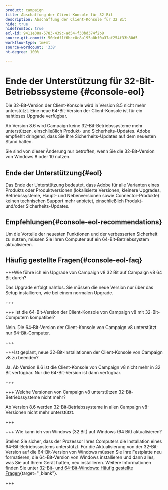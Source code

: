 ```yaml
---
product: campaign
title: Abschaffung der Client-Konsole für 32 Bit
description: Abschaffung der Client-Konsole für 32 Bit
hide: true
hidefromtoc: true
exl-id: 9411e38a-5783-439c-ad54-f33bd374f2b8
source-git-commit: 50dcdf1f6bcc8c8a195a0bf0a37af254f33b80d5
workflow-type: tm+mt
source-wordcount: '338'
ht-degree: 100%

---
```


# Ende der Unterstützung für 32-Bit-Betriebssysteme {#console-eol}

Die 32-Bit-Version der Client-Konsole wird in Version 8.5 nicht mehr unterstützt. Eine neue 64-Bit-Version der Client-Konsole ist für ein nahtloses Upgrade verfügbar.

Ab Version 8.6 wird Campaign keine 32-Bit-Betriebssysteme mehr unterstützen, einschließlich Produkt- und Sicherheits-Updates. Adobe empfiehlt dringend, dass Sie Ihre Sicherheits-Updates auf dem neuesten Stand halten.

Sie sind von dieser Änderung nur betroffen, wenn Sie die 32-Bit-Version von Windows 8 oder 10 nutzen.

## Ende der Unterstützung{#eol}

Das Ende der Unterstützung bedeutet, dass Adobe für alle Varianten eines Produkts oder Produktversionen (lokalisierte Versionen, kleinere Upgrades, Betriebssysteme, Haupt- und Nebenversionen sowie Connector-Produkte) keinen technischen Support mehr anbietet, einschließlich Produkt- und/oder Sicherheits-Updates.

## Empfehlungen{#console-eol-recommendations}

Um die Vorteile der neuesten Funktionen und der verbesserten Sicherheit zu nutzen, müssen Sie Ihren Computer auf ein 64-Bit-Betriebssystem aktualisieren.

## Häufig gestellte Fragen{#console-eol-faq}

+++Wie führe ich ein Upgrade von Campaign v8 32 Bit auf Campaign v8 64 Bit durch?

Das Upgrade erfolgt nahtlos. Sie müssen die neue Version nur über das Setup installieren, wie bei einem normalen Upgrade.

+++

+++ Ist die 64-Bit-Version der Client-Konsole von Campaign v8 mit 32-Bit-Computern kompatibel?

Nein. Die 64-Bit-Version der Client-Konsole von Campaign v8 unterstützt nur 64-Bit-Computer.

+++

+++Ist geplant, neue 32-Bit-Installationen der Client-Konsole von Campaign v8 zu beenden?

Ja. Ab Version 8.6 ist die Client-Konsole von Campaign v8 nicht mehr in 32 Bit verfügbar. Nur die 64-Bit-Version ist dann verfügbar.

+++

+++ Welche Versionen von Campaign v8 unterstützen 32-Bit-Betriebssysteme nicht mehr?

Ab Version 8.6 werden 32-Bit-Betriebssysteme in allen Campaign v8-Versionen nicht mehr unterstützt.

+++

+++ Wie kann ich von Windows (32 Bit) auf Windows (64 Bit) aktualisieren?

Stellen Sie sicher, dass der Prozessor Ihres Computers die Installation eines 64-Bit-Betriebssystems unterstützt. Für die Aktualisierung von der 32-Bit-Version auf die 64-Bit-Version von Windows müssen Sie Ihre Festplatte neu formatieren, die 64-Bit-Version von Windows installieren und dann alles, was Sie auf Ihrem Gerät hatten, neu installieren. Weitere Informationen finden Sie unter [32-Bit- und 64-Bit-Windows: Häufig gestellte Fragen](https://support.microsoft.com/de-de/windows/32-bit-and-64-bit-windows-frequently-asked-questions-c6ca9541-8dce-4d48-0415-94a3faa2e13d){target="_blank"}.

+++

<!--
+++ How do I check if I am on a 32-bit computer or 64-bit?

**WINDOWS 10 AND WINDOWS 8.1**

1. Click the **Start** button, then select **Settings** > **System** > **About**.
1. Under **Device specifications**, see **System type**.

**WINDOWS 7**
1. Select the **Start** button, right-click **Computer** and select **Properties**.
1. Under **System**, see the system type.

For more information, see [32-bit and 64-bit Windows: Frequently asked questions](https://support.microsoft.com/en-us/windows/32-bit-and-64-bit-windows-frequently-asked-questions-c6ca9541-8dce-4d48-0415-94a3faa2e13d){target="_blank"}.

+++
-->
